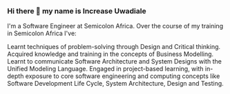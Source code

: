 ### Hi there 👋 my name is Increase Uwadiale

I'm a Software Engineer at Semicolon Africa.
Over the course of my training in Semicolon Africa I've:

Learnt techniques of problem-solving through Design and Critical thinking.
Acquired knowledge and training in the concepts of Business Modelling.
Learnt to communicate Software Architecture and System Designs with the Unified Modeling Language.
Engaged in project-based learning, with in-depth exposure to core software engineering and computing concepts like Software Development Life Cycle, System Architecture, Design and Testing.
<!--
**Increase-Lois/Increase-Lois** is a ✨ _special_ ✨ repository because its `README.md` (this file) appears on your GitHub profile.

Here are some ideas to get you started:

- 🔭 I’m currently working on building Fullstack Web Applications using frameworks such as React,Spring and Django...
- 🌱 I’m currently learning C,JAVA, PYTHON,REACT,SPRINGBOOT and DJANGO,SQL,HTML5\CSS3\JavaScript....
- 🤔 I’m looking for help with contributing to Open Source Projects and Freelance Software Development...
- 💬 Ask me about Java,Springboot...
- 📫 How to reach me: increasebruce@gmail.com...

- ⚡ Fun fact: I love Anime 😁
